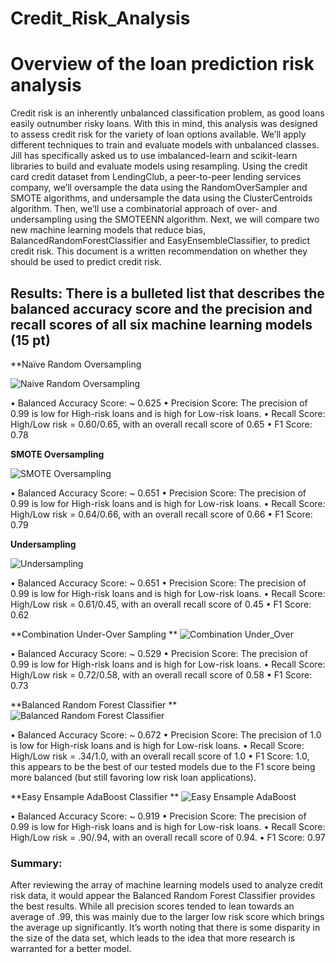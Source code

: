 # Credit_Risk_Analysis
# Overview of the loan prediction risk analysis
Credit risk is an inherently unbalanced classification problem, as good loans easily outnumber risky loans. With this in mind, this analysis was designed to assess credit risk for the variety of loan options available. We’ll apply different techniques to train and evaluate models with unbalanced classes. Jill has specifically asked us to use imbalanced-learn and scikit-learn libraries to build and evaluate models using resampling.
Using the credit card credit dataset from LendingClub, a peer-to-peer lending services company, we’ll oversample the data using the RandomOverSampler and SMOTE algorithms, and undersample the data using the ClusterCentroids algorithm. Then, we’ll use a combinatorial approach of over- and undersampling using the SMOTEENN algorithm. Next, we will compare two new machine learning models that reduce bias, BalancedRandomForestClassifier and EasyEnsembleClassifier, to predict credit risk. This document is a written recommendation on whether they should be used to predict credit risk.

## Results: There is a bulleted list that describes the balanced accuracy score and the precision and recall scores of all six machine learning models (15 pt)

**Naïve Random Oversampling

 ![Naive Random Oversampling](https://user-images.githubusercontent.com/96449605/166182684-b4866c98-15b9-4a94-8d8f-b9ab3e6f7d4f.png)

•	Balanced Accuracy Score: ~ 0.625
•	Precision Score: The precision of 0.99 is low for High-risk loans and is high for Low-risk loans.
•	Recall Score: High/Low risk = 0.60/0.65, with an overall recall score of 0.65
•	F1 Score: 0.78

**SMOTE Oversampling**

 ![SMOTE Oversampling](https://user-images.githubusercontent.com/96449605/166182697-c15f632b-e04d-4810-bb2f-1be5b9ef87a6.png)

•	Balanced Accuracy Score: ~ 0.651
•	Precision Score: The precision of 0.99 is low for High-risk loans and is high for Low-risk loans.
•	Recall Score: High/Low risk = 0.64/0.66, with an overall recall score of 0.66
•	F1 Score: 0.79

**Undersampling**

 ![Undersampling](https://user-images.githubusercontent.com/96449605/166182728-a2d91d28-cf3c-4b00-8067-482f50f54c07.png)

•	Balanced Accuracy Score: ~ 0.651
•	Precision Score: The precision of 0.99 is low for High-risk loans and is high for Low-risk loans.
•	Recall Score: High/Low risk = 0.61/0.45, with an overall recall score of 0.45
•	F1 Score: 0.62

**Combination Under-Over Sampling
**
 ![Combination Under_Over](https://user-images.githubusercontent.com/96449605/166182752-48626512-2004-42a4-b109-98e4b54f5d1f.png)

•	Balanced Accuracy Score: ~ 0.529
•	Precision Score: The precision of 0.99 is low for High-risk loans and is high for Low-risk loans.
•	Recall Score: High/Low risk = 0.72/0.58, with an overall recall score of 0.58
•	F1 Score: 0.73

**Balanced Random Forest Classifier
**
 ![Balanced Random Forest Classifier](https://user-images.githubusercontent.com/96449605/166182787-750c767f-1f8d-4803-bc85-7dfe2902bf5c.png)

•	Balanced Accuracy Score: ~ 0.672
•	Precision Score: The precision of 1.0 is low for High-risk loans and is high for Low-risk loans.
•	Recall Score: High/Low risk = .34/1.0, with an overall recall score of 1.0
•	F1 Score: 1.0, this appears to be the best of our tested models due to the F1 score being more balanced (but still favoring low risk loan applications).

**Easy Ensample AdaBoost Classifier
**
 ![Easy Ensample AdaBoost](https://user-images.githubusercontent.com/96449605/166182818-bdc76409-bf68-488d-8791-4e5a9725c50b.png)

•	Balanced Accuracy Score: ~ 0.919
•	Precision Score: The precision of 0.99 is low for High-risk loans and is high for Low-risk loans.
•	Recall Score: High/Low risk = .90/.94, with an overall recall score of 0.94.
•	F1 Score: 0.97

### Summary: 
After reviewing the array of machine learning models used to analyze credit risk data, it would appear the Balanced Random Forest Classifier provides the best results. While all precision scores tended to lean towards an average of .99, this was mainly due to the larger low risk score which brings the average up significantly. It’s worth noting that there is some disparity in the size of the data set, which leads to the idea that more research is warranted for a better model.

